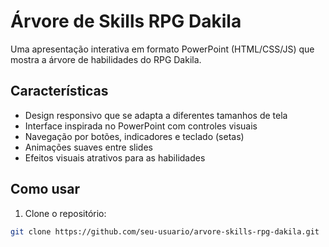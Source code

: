 # Árvore de Skills RPG Dakila

Uma apresentação interativa em formato PowerPoint (HTML/CSS/JS) que mostra a árvore de habilidades do RPG Dakila.

## Características

- Design responsivo que se adapta a diferentes tamanhos de tela
- Interface inspirada no PowerPoint com controles visuais
- Navegação por botões, indicadores e teclado (setas)
- Animações suaves entre slides
- Efeitos visuais atrativos para as habilidades

## Como usar

1. Clone o repositório:
```bash
git clone https://github.com/seu-usuario/arvore-skills-rpg-dakila.git